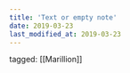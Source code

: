 ```yaml
---
title: 'Text or empty note'
date: 2019-03-23
last_modified_at: 2019-03-23
---
```

tagged: [[Marillion]]
<iframe frameborder="0" height="1" id="ga_target" scrolling="no" style="background-color:transparent; overflow:hidden; position:absolute; top:0; left:0; z-index:9999;" width="1"></iframe>